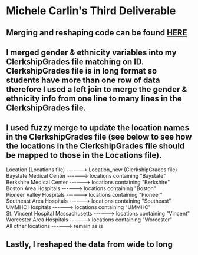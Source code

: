 # Michele Carlin's Third Deliverable

## Merging and reshaping code can be found [HERE](https://dacss-690r.github.io/Third_Deliverable/)

## I merged gender & ethnicity variables into my ClerkshipGrades file matching on ID. ClerkshipGrades file is in long format so students have more than one row of data therefore I used a left join to merge the gender & ethnicity info from one line to many lines in the ClerkshipGrades file.

## I used fuzzy merge to update the location names in the ClerkshipGrades file (see below to see how the locations in the ClerkshipGrades file should be mapped to those in the Locations file).
Location (Locations file) ------>  Location_new (ClerkshipGrades file)<br>
Baystate Medical Center ------>  locations containing "Baystate"<br>
Berkshire Medical Center ------>  locations containing "Berkshire"<br>
Boston Area Hospitals ------>  locations containing "Boston"<br>
Pioneer Valley Hospitals ------>  locations containing "Pioneer"<br>
Southeast Area Hospitals ------>  locations containing "Southeast"<br>
UMMHC Hospitals ------>  locations containing "UMMHC"<br>
St. Vincent Hospital Massachusetts ------>  locations containing "Vincent"<br>
Worcester Area Hospitals ------>  locations containing "Worcester"<br>
All other locations ------>  remain as is

## Lastly, I reshaped the data from wide to long

